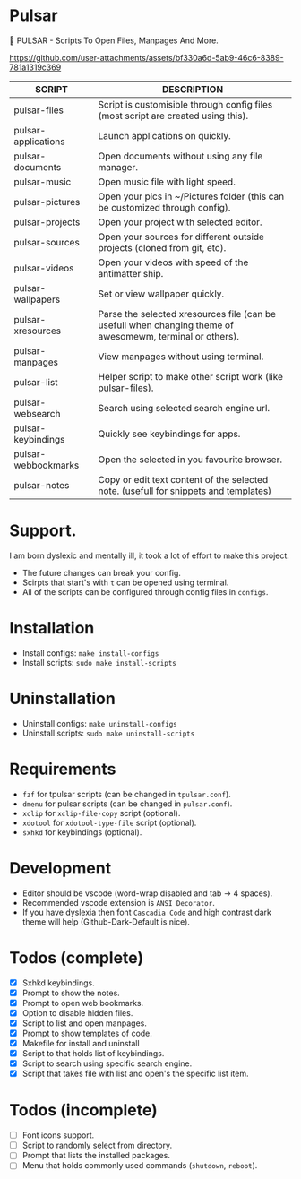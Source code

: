 # Pulsar
🚀 PULSAR - Scripts To Open Files, Manpages And More.



https://github.com/user-attachments/assets/bf330a6d-5ab9-46c6-8389-781a1319c369



| SCRIPT              | DESCRIPTION                   |
| ------------------- | ----------------------------- |
| pulsar-files        | Script is customisible through config files (most script are created using this). |
| pulsar-applications | Launch applications on quickly. |
| pulsar-documents    | Open documents without using any file manager. |
| pulsar-music        | Open music file with light speed. |
| pulsar-pictures     | Open your pics in ~/Pictures folder (this can be customized through config). |
| pulsar-projects     | Open your project with selected editor. |
| pulsar-sources      | Open your sources for different outside projects (cloned from git, etc). |
| pulsar-videos       | Open your videos with speed of the antimatter ship. |
| pulsar-wallpapers   | Set or view wallpaper quickly. |
| pulsar-xresources   | Parse the selected xresources file (can be usefull when changing theme of awesomewm, terminal or others). |
| pulsar-manpages     | View manpages without using terminal. |
| pulsar-list         | Helper script to make other script work (like pulsar-files). |
| pulsar-websearch    | Search using selected search engine url. |
| pulsar-keybindings  | Quickly see keybindings for apps. |
| pulsar-webbookmarks | Open the selected in you favourite browser. |
| pulsar-notes        | Copy or edit text content of the selected note. (usefull for snippets and templates) |

# Support.

I am born dyslexic and mentally ill, it took a lot of effort to make this project.

- The future changes can break your config.
- Scirpts that start's with `t` can be opened using terminal.
- All of the scripts can be configured through config files in `configs`.

# Installation

- Install configs: `make install-configs`
- Install scripts: `sudo make install-scripts`

# Uninstallation

- Uninstall configs: `make uninstall-configs`
- Uninstall scripts: `sudo make uninstall-scripts`

# Requirements

- `fzf` for tpulsar scripts (can be changed in `tpulsar.conf`).
- `dmenu` for pulsar scripts (can be changed in `pulsar.conf`).
- `xclip` for `xclip-file-copy` script (optional).
- `xdotool` for `xdotool-type-file` script (optional).
- `sxhkd` for keybindings (optional).

# Development

- Editor should be vscode (word-wrap disabled and tab -> 4 spaces).
- Recommended vscode extension is `ANSI Decorator`.
- If you have dyslexia then font `Cascadia Code` and high contrast dark theme will help (Github-Dark-Default is nice).

# Todos (complete)

- [X] Sxhkd keybindings.
- [X] Prompt to show the notes.
- [X] Prompt to open web bookmarks.
- [X] Option to disable hidden files.
- [X] Script to list and open manpages.
- [X] Prompt to show templates of code.
- [X] Makefile for install and uninstall
- [X] Script to that holds list of keybindings.
- [X] Script to search using specific search engine.
- [X] Script that takes file with list and open's the specific list item.

# Todos (incomplete)

- [ ] Font icons support.
- [ ] Script to randomly select from directory.
- [ ] Prompt that lists the installed packages.
- [ ] Menu that holds commonly used commands (`shutdown`, `reboot`).
